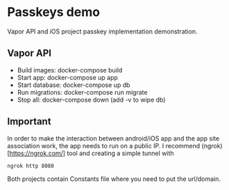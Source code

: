 # Passkeys demo
Vapor API and iOS project passkey implementation demonstration.

## Vapor API

* Build images:       docker-compose build
* Start app:          docker-compose up app
* Start database:     docker-compose up db
* Run migrations:     docker-compose run migrate
* Stop all:           docker-compose down (add -v to wipe db)

## Important
In order to make the interaction between android/iOS app and the app site association work, the app needs to run on a public IP. I recommend (ngrok)[https://ngrok.com/] tool and creating a simple tunnel with
```
ngrok http 8080
```

Both projects contain Constants file where you need to put the url/domain.
